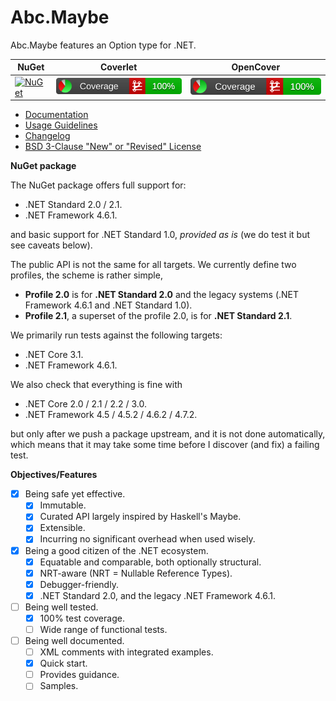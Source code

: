 # Abc.Maybe

Abc.Maybe features an Option type for .NET.

|NuGet|Coverlet|OpenCover|
|-----|--------|---------|
| [![NuGet](https://img.shields.io/nuget/v/Abc.Maybe.svg)](https://www.nuget.org/packages/Abc.Maybe/) | [![Coverlet](./__/coverlet.svg)](./__/coverlet.txt) | [![OpenCover](./__/opencover.svg)](./__/opencover.txt) |

- [Documentation](doc/README.md)
- [Usage Guidelines](doc/usage-guidelines.md)
- [Changelog](CHANGELOG)
- [BSD 3-Clause "New" or "Revised" License](LICENSE)

__NuGet package__

The NuGet package offers full support for:
- .NET Standard 2.0 / 2.1.
- .NET Framework 4.6.1.

and basic support for .NET Standard 1.0, _provided as is_ (we do test it but see
caveats below).

The public API is not the same for all targets. We currently define two profiles,
the scheme is rather simple,
- **Profile 2.0** is for **.NET Standard 2.0** and the legacy systems (.NET
  Framework 4.6.1 and .NET Standard 1.0).
- **Profile 2.1**, a superset of the profile 2.0, is for **.NET Standard 2.1**.

We primarily run tests against the following targets:
- .NET Core 3.1.
- .NET Framework 4.6.1.

We also check that everything is fine with
- .NET Core 2.0 / 2.1 / 2.2 / 3.0.
- .NET Framework 4.5 / 4.5.2 / 4.6.2 / 4.7.2.

but only after we push a package upstream, and it is not done automatically,
which means that it may take some time before I discover (and fix) a failing test.

__Objectives/Features__

- [x] Being safe yet effective.
  - [x] Immutable.
  - [x] Curated API largely inspired by Haskell's Maybe.
  - [x] Extensible.
  - [x] Incurring no significant overhead when used wisely.
- [x] Being a good citizen of the .NET ecosystem.
  - [x] Equatable and comparable, both optionally structural.
  - [x] NRT-aware (NRT = Nullable Reference Types).
  - [x] Debugger-friendly.
  - [x] .NET Standard 2.0, and the legacy .NET Framework 4.6.1.
- [ ] Being well tested.
  - [x] 100% test coverage.
  - [ ] Wide range of functional tests.
- [ ] Being well documented.
  - [ ] XML comments with integrated examples.
  - [x] Quick start.
  - [ ] Provides guidance.
  - [ ] Samples.
